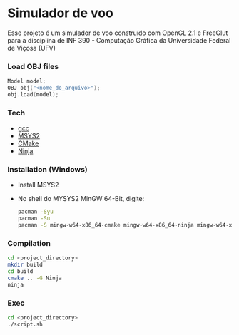 # Simulador de voo

Esse projeto é um simulador de voo construído com OpenGL 2.1 e FreeGlut para a disciplina de INF 390 - Computação Gráfica da Universidade Federal de Viçosa (UFV)


### Load OBJ files

 ```cpp
Model model;
OBJ obj("<nome_do_arquivo>");
obj.load(model);
```

### Tech
* [gcc]
* [MSYS2]
* [CMake]
* [Ninja]

### Installation (Windows)
* Install MSYS2
* No shell do MYSYS2 MinGW 64-Bit, digite:

    ```sh
    pacman -Syu
    pacman -Su
    pacman -S mingw-w64-x86_64-cmake mingw-w64-x86_64-ninja mingw-w64-x86_64-gcc
    ```

### Compilation
```sh
cd <project_directory>
mkdir build
cd build
cmake .. -G Ninja
ninja
```

### Exec

```sh
cd <project_directory>
./script.sh
```

[MSYS2]: <http://www.msys2.org>
[Ninja]: <https://ninja-build.org>
[CMake]: <https://cmake.org>
[gcc]: <https://gcc.gnu.org>
